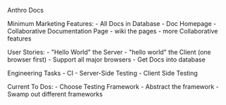 Anthro Docs

Minimum Marketing Features:
        - All Docs in Database
        - Doc Homepage
        - Collaborative Documentation Page
        - wiki the pages
        - more Collaborative features

User Stories:
        - "Hello World" the Server
        - "hello world" the Client (one browser first)
        - Support all major browsers
        - Get Docs into database

Engineering Tasks
        - CI
        - Server-Side Testing
        - Client Side Testing

Current To Dos:
        - Choose Testing Framework
        - Abstract the framework
        - Swamp out different frameworks
